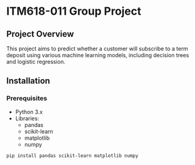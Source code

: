 # ITM618-011 Group Project

## Project Overview

This project aims to predict whether a customer will subscribe to a term deposit using various machine learning models, including decision trees and logistic regression.

## Installation

### Prerequisites

- Python 3.x
- Libraries:
    - pandas
    - scikit-learn
    - matplotlib
    - numpy

```bash
pip install pandas scikit-learn matplotlib numpy
